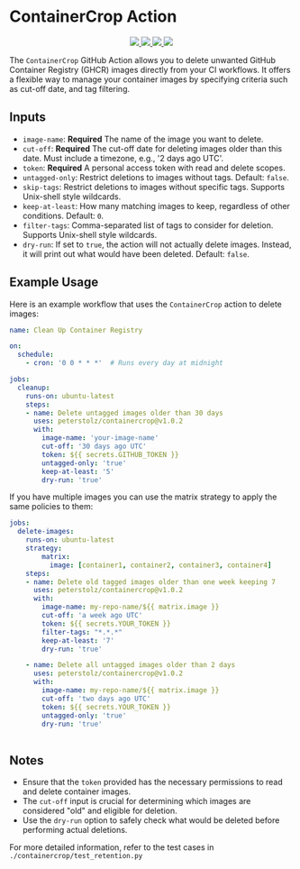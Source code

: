 # ContainerCrop Action
<p align="center">
 <a href="https://www.python.org/downloads/release/python-3120/">
  <img src="https://img.shields.io/badge/python-3.12-blue.svg">
 </a>
 <a href="https://github.com/PeterStolz/ContainerCrop/actions/workflows/pytests.yaml">
  <img src="https://github.com/PeterStolz/ContainerCrop/actions/workflows/pytests.yaml/badge.svg"/>
 </a>
 <a href="https://codecov.io/gh/PeterStolz/ContainerCrop" >
  <img src="https://codecov.io/gh/PeterStolz/ContainerCrop/graph/badge.svg?token=32RZF4Y1Q2"/>
 </a>
 <a href="https://github.com/psf/black">
  <img src="https://img.shields.io/badge/code%20style-black-000000.svg">
 </a>
</p>

The `ContainerCrop` GitHub Action allows you to delete unwanted GitHub Container Registry (GHCR) images directly from your CI workflows. It offers a flexible way to manage your container images by specifying criteria such as cut-off date, and tag filtering.

## Inputs

- `image-name`: **Required** The name of the image you want to delete.
- `cut-off`: **Required** The cut-off date for deleting images older than this date. Must include a timezone, e.g., '2 days ago UTC'.
- `token`: **Required** A personal access token with read and delete scopes.
- `untagged-only`: Restrict deletions to images without tags. Default: `false`.
- `skip-tags`: Restrict deletions to images without specific tags. Supports Unix-shell style wildcards.
- `keep-at-least`: How many matching images to keep, regardless of other conditions. Default: `0`.
- `filter-tags`: Comma-separated list of tags to consider for deletion. Supports Unix-shell style wildcards.
- `dry-run`: If set to `true`, the action will not actually delete images. Instead, it will print out what would have been deleted. Default: `false`.

## Example Usage

Here is an example workflow that uses the `ContainerCrop` action to delete images:

```yaml
name: Clean Up Container Registry

on:
  schedule:
    - cron: '0 0 * * *'  # Runs every day at midnight

jobs:
  cleanup:
    runs-on: ubuntu-latest
    steps:
    - name: Delete untagged images older than 30 days
      uses: peterstolz/containercrop@v1.0.2
      with:
        image-name: 'your-image-name'
        cut-off: '30 days ago UTC'
        token: ${{ secrets.GITHUB_TOKEN }}
        untagged-only: 'true'
        keep-at-least: '5'
        dry-run: 'true'
```

If you have multiple images you can use the matrix strategy to apply the same policies to them:
```yaml
jobs:
  delete-images:
    runs-on: ubuntu-latest
    strategy:
        matrix:
          image: [container1, container2, container3, container4]
    steps:
    - name: Delete old tagged images older than one week keeping 7
      uses: peterstolz/containercrop@v1.0.2
      with:
        image-name: my-repo-name/${{ matrix.image }}
        cut-off: 'a week ago UTC'
        token: ${{ secrets.YOUR_TOKEN }}
        filter-tags: "*.*.*"
        keep-at-least: '7'
        dry-run: 'true'

    - name: Delete all untagged images older than 2 days
      uses: peterstolz/containercrop@v1.0.2
      with:
        image-name: my-repo-name/${{ matrix.image }}
        cut-off: 'two days ago UTC'
        token: ${{ secrets.YOUR_TOKEN }}
        untagged-only: 'true'
        dry-run: 'true'
    
```

## Notes

- Ensure that the `token` provided has the necessary permissions to read and delete container images.
- The `cut-off` input is crucial for determining which images are considered "old" and eligible for deletion.
- Use the `dry-run` option to safely check what would be deleted before performing actual deletions.

For more detailed information, refer to the test cases in `./containercrop/test_retention.py`
